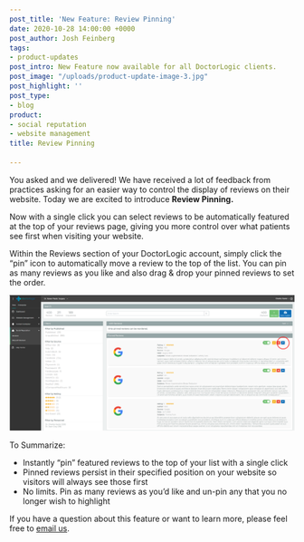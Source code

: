 ```yaml
---
post_title: 'New Feature: Review Pinning'
date: 2020-10-28 14:00:00 +0000
post_author: Josh Feinberg
tags:
- product-updates
post_intro: New Feature now available for all DoctorLogic clients.
post_image: "/uploads/product-update-image-3.jpg"
post_highlight: ''
post_type:
- blog
product:
- social reputation
- website management
title: Review Pinning

---
```

You asked and we delivered! We have received a lot of feedback from practices asking for an easier way to control the display of reviews on their website. Today we are excited to introduce **Review Pinning.**

Now with a single click you can select reviews to be automatically featured at the top of your reviews page, giving you more control over what patients see first when visiting your website.

Within the Reviews section of your DoctorLogic account, simply click the “pin” icon to automatically move a review to the top of the list. You can pin as many reviews as you like and also drag & drop your pinned reviews to set the order.

![](/uploads/review-screenshot-scrubbed.png)

To Summarize:

* Instantly “pin” featured reviews to the top of your list with a single click
* Pinned reviews persist in their specified position on your website so visitors will always see those first
* No limits. Pin as many reviews as you’d like and un-pin any that you no longer wish to highlight

If you have a question about this feature or want to learn more, please feel free to [email us](mailto:success@doctorlogic.com?subject=Interested%20in%20Review%20Pinning).